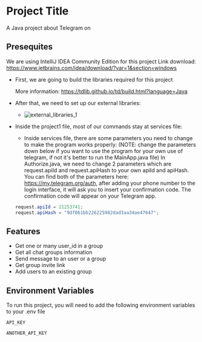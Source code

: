 
# Project Title

A Java project about Telegram on  


## Presequites
We are using IntelliJ IDEA Community Edition for this project
Link download: https://www.jetbrains.com/idea/download/?var=1&section=windows

- First, we are going to build the libraries required for this project

    More information: https://tdlib.github.io/td/build.html?language=Java
- After that, we need to set up our external libraries:
    - ![external_libraries_1](https://imgur.com/a/zdwZMvm)

- Inside the project1 file, most of our commands stay at services file:
    - Inside services file, there are some parameters you need to change to make the program works properly: 
    (NOTE: change the parameters down below if you want to use the program for your own use of telegram, if not it's better to run the MainApp.java     file)
    In Authorize.java, we need to change 2 parameters which are request.apiId and request.apiHash to your own apiId and apiHash. You can find both of the parameters here: https://my.telegram.org/auth, after adding your phone number to the login interface, it will ask you to insert your confirmation code. The confirmation code will appear on your Telegram app.
    ```java
    request.apiId = 21253741;
    request.apiHash = "9df061bb226225982dad3aa34ae47647";
    ```



## Features

- Get one or many user_id in a group
- Get all chat groups information
- Send message to an user or a group
- Get group invite link
- Add users to an existing group



## Environment Variables

To run this project, you will need to add the following environment variables to your .env file

`API_KEY`

`ANOTHER_API_KEY`

